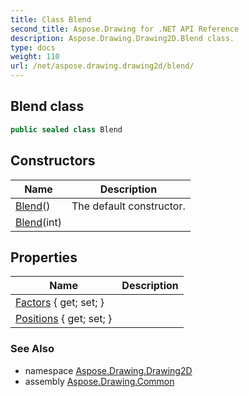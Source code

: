 ```yaml
---
title: Class Blend
second_title: Aspose.Drawing for .NET API Reference
description: Aspose.Drawing.Drawing2D.Blend class. 
type: docs
weight: 110
url: /net/aspose.drawing.drawing2d/blend/
---
```

## Blend class

```csharp
public sealed class Blend
```

## Constructors

| Name | Description |
| --- | --- |
| [Blend](blend/#constructor)() | The default constructor. |
| [Blend](blend/#constructor_1)(int) |  |

## Properties

| Name | Description |
| --- | --- |
| [Factors](../../aspose.drawing.drawing2d/blend/factors/) { get; set; } |  |
| [Positions](../../aspose.drawing.drawing2d/blend/positions/) { get; set; } |  |

### See Also

* namespace [Aspose.Drawing.Drawing2D](../../aspose.drawing.drawing2d/)
* assembly [Aspose.Drawing.Common](../../)


